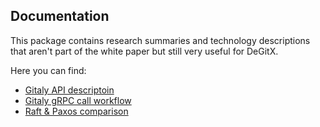 ## Documentation

This package contains research summaries
and technology descriptions that aren't part of the white paper but still very useful for DeGitX.

Here you can find:
- [Gitaly API descriptoin](./API_GITALY.md)
- [Gitaly gRPC call workflow](./GRPC_CALL_WORKFLOW.md)
- [Raft & Paxos comparison](./CONSENSUS.md)